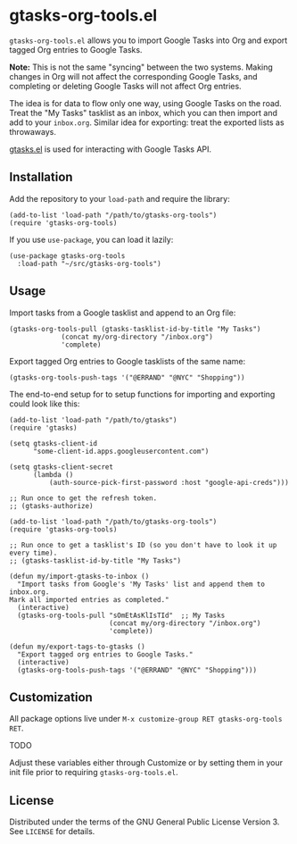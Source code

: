 # gtasks-org-tools.el

`gtasks-org-tools.el` allows you to import Google Tasks into Org and export tagged Org entries to Google Tasks.

**Note:** This is not the same "syncing" between the two systems. Making changes in Org will not affect the corresponding Google Tasks, and completing or deleting Google Tasks will not affect Org entries.

The idea is for data to flow only one way, using Google Tasks on the road. Treat the "My Tasks" tasklist as an inbox, which you can then import and add to your `inbox.org`. Similar idea for exporting: treat the exported lists as throwaways.

[gtasks.el](https://github.com/thndrbrrr/gtasks) is used for interacting with Google Tasks API.

## Installation

Add the repository to your `load-path` and require the library:

```elisp
(add-to-list 'load-path "/path/to/gtasks-org-tools")
(require 'gtasks-org-tools)
```

If you use `use-package`, you can load it lazily:

```elisp
(use-package gtasks-org-tools
  :load-path "~/src/gtasks-org-tools")
```

## Usage

Import tasks from a Google tasklist and append to an Org file:

``` elisp
(gtasks-org-tools-pull (gtasks-tasklist-id-by-title "My Tasks")
			 (concat my/org-directory "/inbox.org")
			 'complete)
```

Export tagged Org entries to Google tasklists of the same name:

```elisp
(gtasks-org-tools-push-tags '("@ERRAND" "@NYC" "Shopping"))
```

The end-to-end setup for to setup functions for importing and exporting could look like this:

``` elisp
(add-to-list 'load-path "/path/to/gtasks")
(require 'gtasks)

(setq gtasks-client-id
      "some-client-id.apps.googleusercontent.com")

(setq gtasks-client-secret
      (lambda ()
		  (auth-source-pick-first-password :host "google-api-creds")))

;; Run once to get the refresh token.
;; (gtasks-authorize)

(add-to-list 'load-path "/path/to/gtasks-org-tools")
(require 'gtasks-org-tools)

;; Run once to get a tasklist's ID (so you don't have to look it up every time).
;; (gtasks-tasklist-id-by-title "My Tasks")

(defun my/import-gtasks-to-inbox ()
  "Import tasks from Google's 'My Tasks' list and append them to inbox.org.
Mark all imported entries as completed."
  (interactive)
  (gtasks-org-tools-pull "sOmEtAsKlIsTId"  ;; My Tasks
	                     (concat my/org-directory "/inbox.org")
			             'complete))

(defun my/export-tags-to-gtasks ()
  "Export tagged org entries to Google Tasks."
  (interactive)
  (gtasks-org-tools-push-tags '("@ERRAND" "@NYC" "Shopping")))

```

## Customization

All package options live under `M-x customize-group RET gtasks-org-tools RET`.

TODO

Adjust these variables either through Customize or by setting them in your init file prior to requiring `gtasks-org-tools.el`.

## License

Distributed under the terms of the GNU General Public License Version 3.  See `LICENSE` for details.
